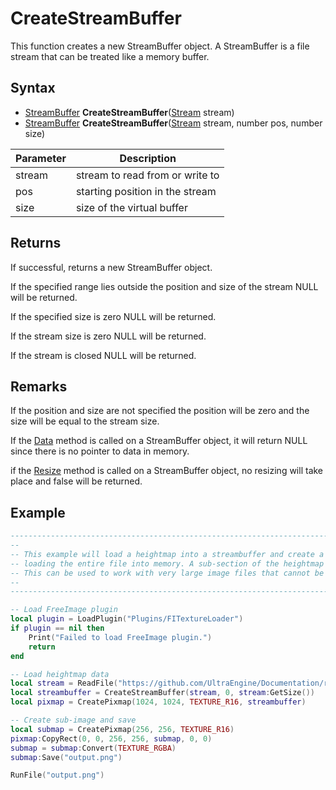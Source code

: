 # CreateStreamBuffer

This function creates a new StreamBuffer object. A StreamBuffer is a file stream that can be treated like a memory buffer.

## Syntax

- [StreamBuffer](StreamBuffer.md) **CreateStreamBuffer**([Stream](Stream.md) stream)
- [StreamBuffer](StreamBuffer.md) **CreateStreamBuffer**([Stream](Stream.md) stream, number pos, number size)

| Parameter | Description |
|---|---|
| stream | stream to read from or write to |
| pos | starting position in the stream |
| size | size of the virtual buffer |

## Returns

If successful, returns a new StreamBuffer object.

If the specified range lies outside the position and size of the stream NULL will be returned.

If the specified size is zero NULL will be returned.

If the stream size is zero NULL will be returned.

If the stream is closed NULL will be returned.

## Remarks

If the position and size are not specified the position will be zero and the size will be equal to the stream size.

If the [Data](Buffer_Data.md) method is called on a StreamBuffer object, it will return NULL since there is no pointer to data in memory.

if the [Resize](Buffer_Resize.md) method is called on a StreamBuffer object, no resizing will take place and false will be returned.

## Example

```lua
---------------------------------------------------------------------------------------------------
-- 
-- This example will load a heightmap into a streambuffer and create a "virtual" pixmap, without 
-- loading the entire file into memory. A sub-section of the heightmap will be extracted and saved.
-- This can be used to work with very large image files that cannot be loaded in memory.
-- 
---------------------------------------------------------------------------------------------------

-- Load FreeImage plugin
local plugin = LoadPlugin("Plugins/FITextureLoader")
if plugin == nil then
    Print("Failed to load FreeImage plugin.")
    return
end

-- Load heightmap data
local stream = ReadFile("https://github.com/UltraEngine/Documentation/raw/master/Assets/Terrain/1024.r16")
local streambuffer = CreateStreamBuffer(stream, 0, stream:GetSize())
local pixmap = CreatePixmap(1024, 1024, TEXTURE_R16, streambuffer)

-- Create sub-image and save
local submap = CreatePixmap(256, 256, TEXTURE_R16)
pixmap:CopyRect(0, 0, 256, 256, submap, 0, 0)
submap = submap:Convert(TEXTURE_RGBA)
submap:Save("output.png")

RunFile("output.png")
```
